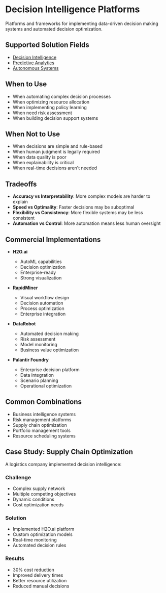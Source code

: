 # Decision Intelligence Platforms

Platforms and frameworks for implementing data-driven decision making systems and automated decision optimization.

## Supported Solution Fields

- [Decision Intelligence](../solutions/decision-intelligence)
- [Predictive Analytics](../solutions/predictive-analytics)
- [Autonomous Systems](../solutions/autonomous-systems)

## When to Use

- When automating complex decision processes
- When optimizing resource allocation
- When implementing policy learning
- When need risk assessment
- When building decision support systems

## When Not to Use

- When decisions are simple and rule-based
- When human judgment is legally required
- When data quality is poor
- When explainability is critical
- When real-time decisions aren't needed

## Tradeoffs

- **Accuracy vs Interpretability**: More complex models are harder to explain
- **Speed vs Optimality**: Faster decisions may be suboptimal
- **Flexibility vs Consistency**: More flexible systems may be less consistent
- **Automation vs Control**: More automation means less human oversight

## Commercial Implementations

- **H2O.ai**
  - AutoML capabilities
  - Decision optimization
  - Enterprise-ready
  - Strong visualization

- **RapidMiner**
  - Visual workflow design
  - Decision automation
  - Process optimization
  - Enterprise integration

- **DataRobot**
  - Automated decision making
  - Risk assessment
  - Model monitoring
  - Business value optimization

- **Palantir Foundry**
  - Enterprise decision platform
  - Data integration
  - Scenario planning
  - Operational optimization

## Common Combinations

- Business intelligence systems
- Risk management platforms
- Supply chain optimization
- Portfolio management tools
- Resource scheduling systems

## Case Study: Supply Chain Optimization

A logistics company implemented decision intelligence:

### Challenge
- Complex supply network
- Multiple competing objectives
- Dynamic conditions
- Cost optimization needs

### Solution
- Implemented H2O.ai platform
- Custom optimization models
- Real-time monitoring
- Automated decision rules

### Results
- 30% cost reduction
- Improved delivery times
- Better resource utilization
- Reduced manual decisions 